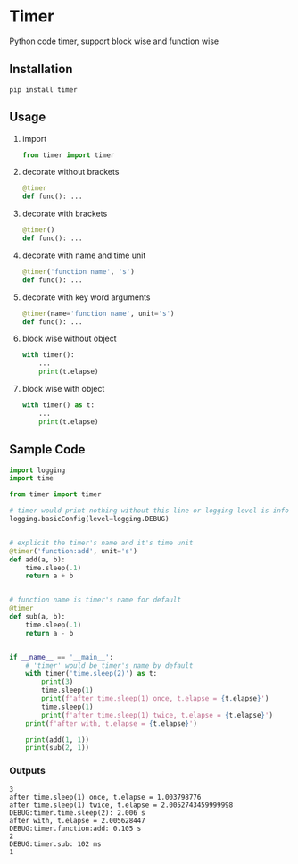# Timer

Python code timer, support block wise and function wise

## Installation

```shell
pip install timer
```

## Usage

1. import
    ```py
    from timer import timer
    ```

2. decorate without brackets
    ```py
    @timer
    def func(): ...
    ```

3. decorate with brackets
    ```py
    @timer()
    def func(): ...
    ```

4. decorate with name and time unit
    ```py
    @timer('function name', 's')
    def func(): ...
    ```

5. decorate with key word arguments
    ```py
    @timer(name='function name', unit='s')
    def func(): ...
    ```
   
6. block wise without object

    ```py
    with timer():
        ...
        print(t.elapse)
    ```
   
7. block wise with object
   
    ```py
    with timer() as t:
        ...
        print(t.elapse)
    ```

## Sample Code

```python
import logging
import time

from timer import timer

# timer would print nothing without this line or logging level is info or higher
logging.basicConfig(level=logging.DEBUG)


# explicit the timer's name and it's time unit
@timer('function:add', unit='s')
def add(a, b):
    time.sleep(.1)
    return a + b


# function name is timer's name for default
@timer
def sub(a, b):
    time.sleep(.1)
    return a - b


if __name__ == '__main__':
    # 'timer' would be timer's name by default
    with timer('time.sleep(2)') as t:
        print(3)
        time.sleep(1)
        print(f'after time.sleep(1) once, t.elapse = {t.elapse}')
        time.sleep(1)
        print(f'after time.sleep(1) twice, t.elapse = {t.elapse}')
    print(f'after with, t.elapse = {t.elapse}')

    print(add(1, 1))
    print(sub(2, 1))
```

### Outputs

```plain
3
after time.sleep(1) once, t.elapse = 1.003798776
after time.sleep(1) twice, t.elapse = 2.0052743459999998
DEBUG:timer.time.sleep(2): 2.006 s
after with, t.elapse = 2.005628447
DEBUG:timer.function:add: 0.105 s
2
DEBUG:timer.sub: 102 ms
1
```
